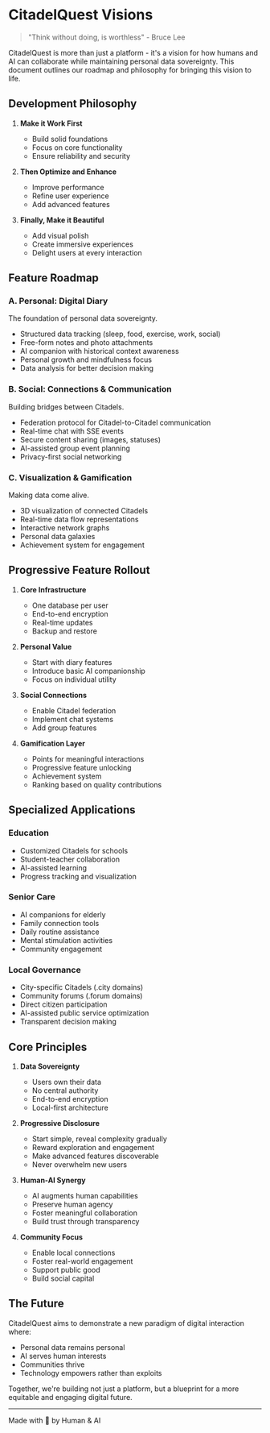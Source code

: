 # CitadelQuest Visions

> "Think without doing, is worthless" - Bruce Lee

CitadelQuest is more than just a platform - it's a vision for how humans and AI can collaborate while maintaining personal data sovereignty. This document outlines our roadmap and philosophy for bringing this vision to life.

## Development Philosophy

1. **Make it Work First**
   - Build solid foundations
   - Focus on core functionality
   - Ensure reliability and security

2. **Then Optimize and Enhance**
   - Improve performance
   - Refine user experience
   - Add advanced features

3. **Finally, Make it Beautiful**
   - Add visual polish
   - Create immersive experiences
   - Delight users at every interaction

## Feature Roadmap

### A. Personal: Digital Diary
The foundation of personal data sovereignty.
- Structured data tracking (sleep, food, exercise, work, social)
- Free-form notes and photo attachments
- AI companion with historical context awareness
- Personal growth and mindfulness focus
- Data analysis for better decision making

### B. Social: Connections & Communication
Building bridges between Citadels.
- Federation protocol for Citadel-to-Citadel communication
- Real-time chat with SSE events
- Secure content sharing (images, statuses)
- AI-assisted group event planning
- Privacy-first social networking

### C. Visualization & Gamification
Making data come alive.
- 3D visualization of connected Citadels
- Real-time data flow representations
- Interactive network graphs
- Personal data galaxies
- Achievement system for engagement

## Progressive Feature Rollout

1. **Core Infrastructure**
   - One database per user
   - End-to-end encryption
   - Real-time updates
   - Backup and restore

2. **Personal Value**
   - Start with diary features
   - Introduce basic AI companionship
   - Focus on individual utility

3. **Social Connections**
   - Enable Citadel federation
   - Implement chat systems
   - Add group features

4. **Gamification Layer**
   - Points for meaningful interactions
   - Progressive feature unlocking
   - Achievement system
   - Ranking based on quality contributions

## Specialized Applications

### Education
- Customized Citadels for schools
- Student-teacher collaboration
- AI-assisted learning
- Progress tracking and visualization

### Senior Care
- AI companions for elderly
- Family connection tools
- Daily routine assistance
- Mental stimulation activities
- Community engagement

### Local Governance
- City-specific Citadels (.city domains)
- Community forums (.forum domains)
- Direct citizen participation
- AI-assisted public service optimization
- Transparent decision making

## Core Principles

1. **Data Sovereignty**
   - Users own their data
   - No central authority
   - End-to-end encryption
   - Local-first architecture

2. **Progressive Disclosure**
   - Start simple, reveal complexity gradually
   - Reward exploration and engagement
   - Make advanced features discoverable
   - Never overwhelm new users

3. **Human-AI Synergy**
   - AI augments human capabilities
   - Preserve human agency
   - Foster meaningful collaboration
   - Build trust through transparency

4. **Community Focus**
   - Enable local connections
   - Foster real-world engagement
   - Support public good
   - Build social capital

## The Future

CitadelQuest aims to demonstrate a new paradigm of digital interaction where:
- Personal data remains personal
- AI serves human interests
- Communities thrive
- Technology empowers rather than exploits

Together, we're building not just a platform, but a blueprint for a more equitable and engaging digital future.

---
Made with 💜 by Human & AI
